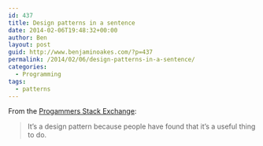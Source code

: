 ```yaml
---
id: 437
title: Design patterns in a sentence
date: 2014-02-06T19:48:32+00:00
author: Ben
layout: post
guid: http://www.benjaminoakes.com/?p=437
permalink: /2014/02/06/design-patterns-in-a-sentence/
categories:
  - Programming
tags:
  - patterns
---
```

From the [Progammers Stack Exchange](http://programmers.stackexchange.com/questions/202039/wouldnt-layer-supertype-pattern-corrupt-our-domain-model/202067#202067):

> It&#8217;s a design pattern because people have found that it&#8217;s a useful thing to do.